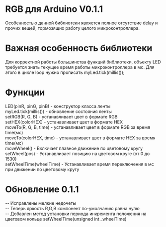 # RGB для Arduino V0.1.1
Особенностью данной библиотеки является полное отсутствие delay и прочих вещей, тормозящих работу целого микроконтроллера.
# Важная особенность библиотеки
Для корректной работы большинства функций библиотеки, объекту LED требуется знать текущее время работы микроконтроллера в мс. Для этого в цикле loop нужно прописать myLed.tick(millis());
# Функции
LED(pinR, pinG, pinB) - конструктор класса ленты  
myLed.tick(millis()) - обновление состояния ленты  
setRGB(R, G, B) - устанавливает цвет в формате RGB  
setHEX(colorHEX) -  устанавливает цвет в формате HEX  
moveTo(R, G, B, time) - устанавливает цвет в формате RGB за время time(мс)  
moveTo(colorHEX, time) - устанавливает цвет в формате HEX за время time(мс)  
moveWheel() - Включает плавное движение по цветовому кругу  
setWheel(pos) - Устанавливает позицию на цветовом круге (от 0 до 1530)  
setWheelTime(wheelTime) - Устанавливает время переключения в мс при движении по цветовому кругу
# Обновление 0.1.1
-- Исправлены мелкие недочеты  
-- Теперь яркость R,G,B компонент  по-умолчанию равна нулю  
-- Добавлен метод установки периода инкремента положения на цветовом кольце setWheelTime(unsigned int _wheelTime)  
